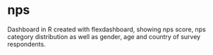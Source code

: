 # nps
Dashboard in R created with flexdashboard, showing nps score, nps category distribution as well as gender, age and country of survey respondents.

